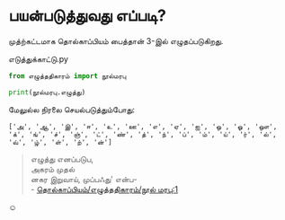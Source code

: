 # பயன்படுத்துவது எப்படி?

முத்ற்கட்டமாக தொல்காப்பியம் பைத்தான் 3-இல் எழுதப்படுகிறது.

எடுத்துக்காட்டு.py  
```python
from எழுத்ததிகாரம் import நூல்மரபு

print(நூல்மரபு.எழுத்து)
```

மேலுல்ல நிரலை செயல்படுத்தும்போது:  
```
['அ', 'ஆ', 'இ', 'ஈ', 'உ', 'ஊ', 'எ', 'ஏ', 'ஐ', 'ஒ', 'ஓ', 'ஔ', 'க்', 'ங்', 'ச்', 'ஞ்', 'ட்', 'ண்', 'த்', 'ந்', 'ப்', 'ம்', 'ய்', 'ர்', 'ல்', 'வ்', 'ழ்', 'ள்', 'ற்', 'ன்']
```

> எழுத்து எனப்படுப,  
> அகரம் முதல்  
> னகர இறுவாய், முப்பஃது' என்ப-  
> \- [தொல்காப்பியம்/எழுத்ததிகாரம்/நூல் மரபு:1](https://ta.wikisource.org/wiki/தொல்காப்பியம்/எழுத்ததிகாரம்/நூல்_மரபு)  

☺️
